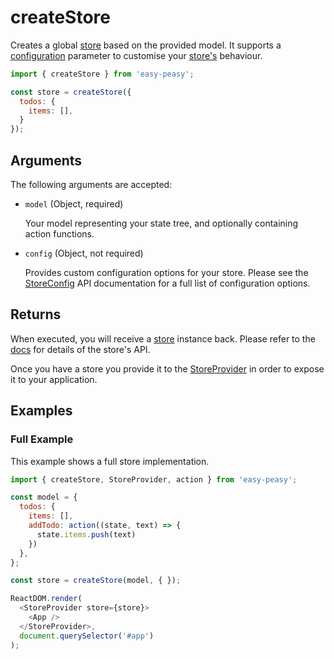 # createStore

Creates a global [store](#store) based on the provided model. It supports a [configuration](#storeconfig) parameter to customise your [store's](#store) behaviour.

```javascript
import { createStore } from 'easy-peasy';

const store = createStore({
  todos: {
    items: [],
  }
});
```

## Arguments

The following arguments are accepted:

  - `model` (Object, required)

    Your model representing your state tree, and optionally containing action functions.

  - `config` (Object, not required)

    Provides custom configuration options for your store. Please see the [StoreConfig](#storeconfig) API documentation for a full list of configuration options.

## Returns

When executed, you will receive a [store](#store) instance back. Please refer to the [docs](#store) for details of the store's API.

Once you have a store you provide it to the [StoreProvider](#storeprovider) in order to expose it to your application.

## Examples

### Full Example

This example shows a full store implementation.

```javascript
import { createStore, StoreProvider, action } from 'easy-peasy';

const model = {
  todos: {
    items: [],
    addTodo: action((state, text) => {
      state.items.push(text)
    })
  },
};

const store = createStore(model, { });

ReactDOM.render(
  <StoreProvider store={store}>
    <App />
  </StoreProvider>,
  document.querySelector('#app')
);
```